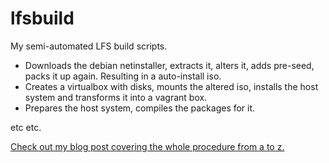 # lfsbuild

My semi-automated LFS build scripts.
- Downloads the debian netinstaller, extracts it, alters it, adds pre-seed, packs it up again. Resulting in a auto-install iso.
- Creates a virtualbox with disks, mounts the altered iso, installs the host system and transforms it into a vagrant box.
- Prepares the host system, compiles the packages for it.

etc etc.

[Check out my blog post covering the whole procedure from a to z.](https://robin.radic.ninja/linux-from-scratch)
